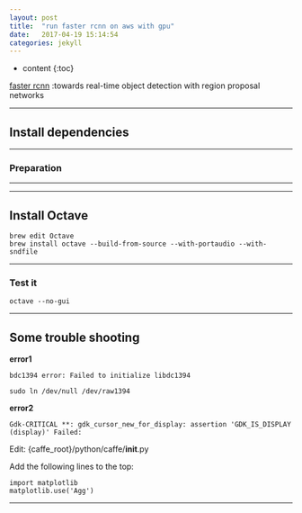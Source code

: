 ```yaml
---
layout: post
title:  "run faster rcnn on aws with gpu"
date:   2017-04-19 15:14:54
categories: jekyll
---
```


* content
{:toc}

[faster rcnn](https://github.com/rbgirshick/py-faster-rcnn) :towards real-time object detection with region proposal networks 


---

## Install dependencies

	

---

### Preparation
---


---

## Install Octave
	
	brew edit Octave
	brew install octave --build-from-source --with-portaudio --with-sndfile
	
---

### Test it

	octave --no-gui
---

## Some trouble shooting

**error1**

`bdc1394 error: Failed to initialize libdc1394`

	sudo ln /dev/null /dev/raw1394

**error2**

`Gdk-CRITICAL **: gdk_cursor_new_for_display: assertion 'GDK_IS_DISPLAY (display)' Failed:`

Edit: {caffe_root}/python/caffe/__init__.py

Add the following lines to the top:

	import matplotlib
	matplotlib.use('Agg')

---

